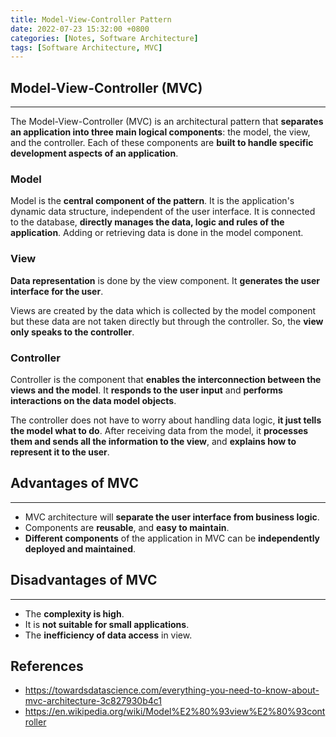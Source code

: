 ```yaml
---
title: Model-View-Controller Pattern
date: 2022-07-23 15:32:00 +0800
categories: [Notes, Software Architecture]
tags: [Software Architecture, MVC]
---
```


## **Model-View-Controller (MVC)**

---

The Model-View-Controller (MVC) is an architectural pattern that **separates an application into three main logical components**: the model, the view, and the controller. Each of these components are **built to handle specific development aspects of an application**.



### **Model**

Model is the **central component of the pattern**. It is the application's dynamic data structure, independent of the user interface. It is connected to the database, **directly manages the data, logic and rules of the application**. Adding or retrieving data is done in the model component.



### **View**

**Data representation** is done by the view component. It **generates the user interface for the user**.

Views are created by the data which is collected by the model component but these data are not taken directly but through the controller. So, the **view only speaks to the controller**.



### **Controller**

Controller is the component that **enables the interconnection between the views and the model**. It **responds to the user input** and **performs interactions on the data model objects**.

The controller does not have to worry about handling data logic, **it just tells the model what to do**. After receiving data from the model, it **processes them and sends all the information to the view**, and **explains how to represent it to the user**.



## **Advantages of MVC**

---

- MVC architecture will **separate the user interface from business logic**.
- Components are **reusable**, and **easy to maintain**.
- **Different components** of the application in MVC can be **independently deployed and maintained**.



## **Disadvantages of MVC**

---

- The **complexity is high**.
- It is **not suitable for small applications**.
- The **inefficiency of data access** in view.



## **References**

- <https://towardsdatascience.com/everything-you-need-to-know-about-mvc-architecture-3c827930b4c1>
- <https://en.wikipedia.org/wiki/Model%E2%80%93view%E2%80%93controller>
